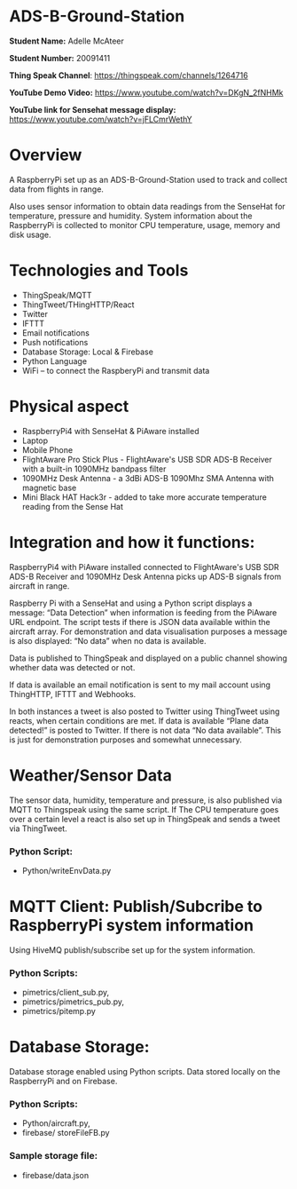 # ADS-B-Ground-Station

**Student Name:** Adelle McAteer

**Student Number:** 20091411

**Thing Speak Channel**:
https://thingspeak.com/channels/1264716

**YouTube Demo Video:**
https://www.youtube.com/watch?v=DKgN_2fNHMk

**YouTube link for Sensehat message display:**
 https://www.youtube.com/watch?v=jFLCmrWethY

# Overview
A RaspberryPi set up as an ADS-B-Ground-Station used to track and collect data from flights in range.

Also uses sensor information to obtain data readings from the SenseHat for temperature, pressure and humidity.
System information about the RaspberryPi is collected to monitor CPU temperature, usage, memory and disk usage.

# Technologies and Tools
-	ThingSpeak/MQTT
-	ThingTweet/THingHTTP/React
-	Twitter 
-	IFTTT
-	Email notifications
-	Push notifications
-	Database Storage: Local & Firebase
-	Python Language
-	WiFi – to connect the RaspberyPi and transmit data

# Physical aspect
-	RaspberryPi4 with SenseHat & PiAware installed
-	Laptop
-	Mobile Phone
-	FlightAware Pro Stick Plus - FlightAware's USB SDR ADS-B Receiver with a built-in
  1090MHz bandpass filter 
-	1090MHz Desk Antenna - a 3dBi ADS-B 1090Mhz SMA Antenna with magnetic base
- Mini Black HAT Hack3r - added to take more accurate temperature reading from the Sense Hat

# Integration and how it functions:
RaspberryPi4 with PiAware installed connected to FlightAware's USB SDR ADS-B Receiver and 1090MHz Desk Antenna picks up ADS-B signals from aircraft in range. 

Raspberry Pi with a SenseHat and using a Python script displays a message: “Data Detection” when information is feeding from the PiAware URL endpoint. 
The script tests if there is JSON data available within the aircraft array.
For demonstration and data visualisation purposes a message is also displayed: “No data” when no data is available.

Data is published to ThingSpeak and displayed on a public channel showing whether data was detected or not.

If data is available an email notification is sent to my mail account using ThingHTTP, IFTTT and Webhooks.

In both instances a tweet is also posted to Twitter using ThingTweet using reacts, when certain conditions are met.
If data is available “Plane data detected!” is posted to Twitter.
If there is not data “No data available”. This is just for demonstration purposes and somewhat unnecessary.

# Weather/Sensor Data
The sensor data, humidity, temperature and pressure, is also published via MQTT to Thingspeak using the same script.
If The CPU temperature goes over a certain level a react is also set up in ThingSpeak and sends a tweet via ThingTweet.

### Python Script:
- Python/writeEnvData.py

# MQTT Client: Publish/Subcribe to RaspberryPi system information
Using HiveMQ publish/subscribe set up for the system information.

### Python Scripts:
- pimetrics/client_sub.py,
- pimetrics/pimetrics_pub.py,
- pimetrics/pitemp.py

# Database Storage: 
Database storage enabled using Python scripts.
Data stored locally on the RaspberryPi and on Firebase.

### Python Scripts:
- Python/aircraft.py,
- firebase/ storeFileFB.py

### Sample storage file:
- firebase/data.json

